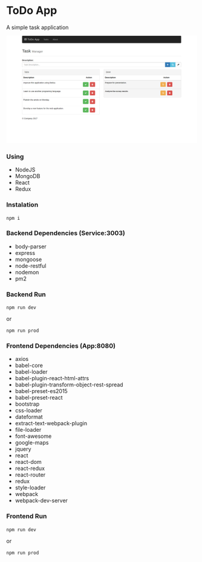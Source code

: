 # ToDo App
A simple task application

![Preview Screenshot](preview.png)

### Using
- NodeJS
- MongoDB
- React
- Redux

### Instalation
```
npm i
```

### Backend Dependencies (Service:3003)
- body-parser
- express
- mongoose
- node-restful
- nodemon
- pm2

### Backend Run
```
npm run dev
```
or
```
npm run prod
```

### Frontend Dependencies (App:8080)
- axios
- babel-core
- babel-loader
- babel-plugin-react-html-attrs
- babel-plugin-transform-object-rest-spread
- babel-preset-es2015
- babel-preset-react
- bootstrap
- css-loader
- dateformat
- extract-text-webpack-plugin
- file-loader
- font-awesome
- google-maps
- jquery
- react
- react-dom
- react-redux
- react-router
- redux
- style-loader
- webpack
- webpack-dev-server

### Frontend Run
```
npm run dev
```
or
```
npm run prod
```
